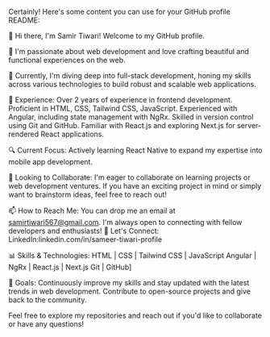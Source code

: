 
Certainly! Here's some content you can use for your GitHub profile README:

👋 Hi there, I'm Samir Tiwari! Welcome to my GitHub profile.

👀 I'm passionate about web development and love crafting beautiful and functional experiences on the web.

🌱 Currently, I'm diving deep into full-stack development, honing my skills across various technologies to build robust and scalable web applications.

🚀 Experience:
Over 2 years of experience in frontend development.
Proficient in HTML, CSS, Tailwind CSS, JavaScript.
Experienced with Angular, including state management with NgRx.
Skilled in version control using Git and GitHub.
Familiar with React.js and exploring Next.js for server-rendered React applications.

🔍 Current Focus:
Actively learning React Native to expand my expertise into mobile app development.

💼 Looking to Collaborate:
I'm eager to collaborate on learning projects or web development ventures. If you have an exciting project in mind or simply want to brainstorm ideas, feel free to reach out!

📫 How to Reach Me:
You can drop me an email at samirtiwari567@gmail.com. I'm always open to connecting with fellow developers and enthusiasts!
🌟 Let's Connect:
LinkedIn:linkedin.com/in/sameer-tiwari-profile

📊 Skills & Technologies:
HTML | CSS | Tailwind CSS | JavaScript
Angular | NgRx | React.js | Next.js
Git | GitHub]

🎯 Goals:
Continuously improve my skills and stay updated with the latest trends in web development.
Contribute to open-source projects and give back to the community.

Feel free to explore my repositories and reach out if you'd like to collaborate or have any questions!
